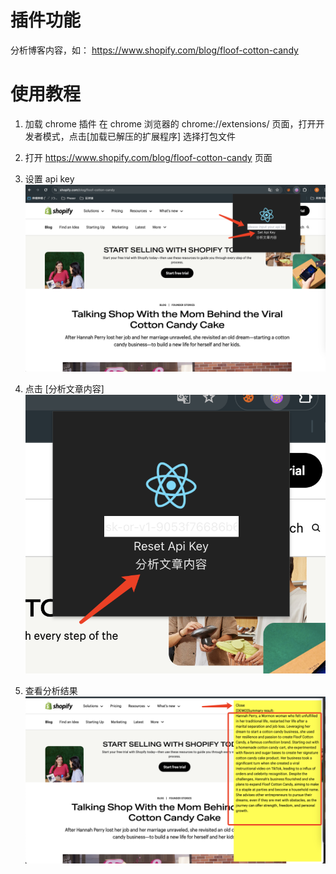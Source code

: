 # 插件功能

分析博客内容，如：
https://www.shopify.com/blog/floof-cotton-candy

# 使用教程

1. 加载 chrome 插件
  在 chrome 浏览器的 chrome://extensions/ 页面，打开开发者模式，点击[加载已解压的扩展程序]
  选择打包文件

2. 打开 https://www.shopify.com/blog/floof-cotton-candy 页面
3. 设置 api key ![alt text](./docs/image.png)
4. 点击 [分析文章内容] ![alt text](./docs/image2.png)
5. 查看分析结果 ![alt text](./docs/image3.png)